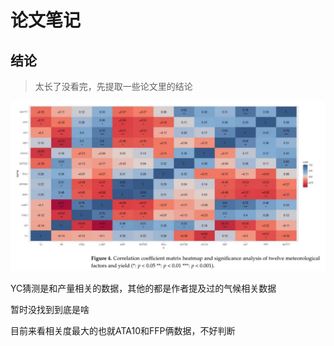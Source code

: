 # 论文笔记

## 结论

> 太长了没看完，先提取一些论文里的结论

![image-20230212214430443](assets/essayNote/image-20230212214430443.png)

YC猜测是和产量相关的数据，其他的都是作者提及过的气候相关数据

暂时没找到到底是啥

目前来看相关度最大的也就ATA10和FFP俩数据，不好判断